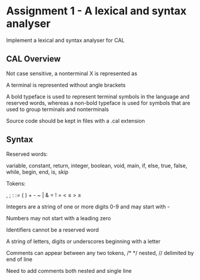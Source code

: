 # Assignment 1 - A lexical and syntax analyser

Implement a lexical and syntax analyser for CAL

## CAL Overview

Not case sensitive, a nonterminal X is represented as <X>

A terminal is represented without angle brackets

A bold typeface is used to represent terminal symbols in the language and reserved words, whereas a non-bold typeface is used for symbols that are used to group terminals and nonterminals

Source code should be kept in files with a .cal extension

## Syntax

Reserved words:

variable, constant, return, integer, boolean, void, main, if, else, true, false, while, begin, end, is, skip

Tokens:

, ; : := ( ) + - ~ | & = ! = < ≤ > ≥

Integers are a string of one or more digits 0-9 and may start with - 

Numbers may not start with a leading zero

Identifiers cannot be a reserved word

A string of letters, digits or underscores beginning with a letter

Comments can appear between any two tokens, /* */ nested, // delimited by end of line

Need to add comments both nested and single line
